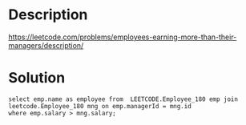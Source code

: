 # Description

https://leetcode.com/problems/employees-earning-more-than-their-managers/description/
  
# Solution
```
select emp.name as employee from  LEETCODE.Employee_180 emp join
leetcode.Employee_180 mng on emp.managerId = mng.id
where emp.salary > mng.salary;
```
